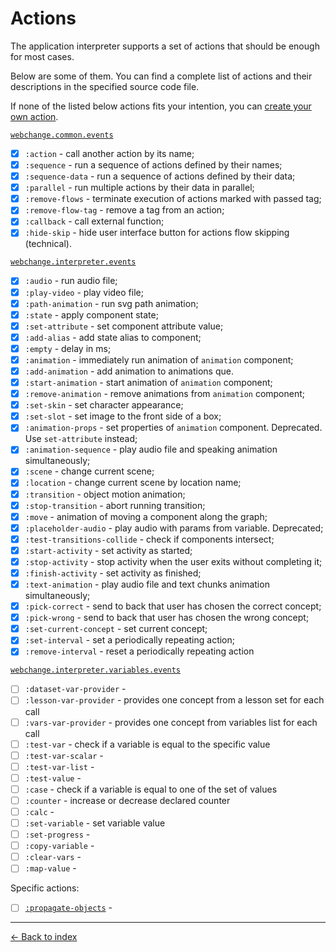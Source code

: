 # Actions

The application interpreter supports a set of actions that should be enough for most cases.

Below are some of them. You can find a complete list of actions and their descriptions in the specified source code file.

If none of the listed below actions fits your intention, you can [create your own action](create-action.md).

[`webchange.common.events`](/src/cljs/webchange/common/events.cljs)

- [x] `:action` - call another action by its name;
- [x] `:sequence` - run a sequence of actions defined by their names;
- [x] `:sequence-data` - run a sequence of actions defined by their data;
- [x] `:parallel` - run multiple actions by their data in parallel;
- [x] `:remove-flows` - terminate execution of actions marked with passed tag;
- [x] `:remove-flow-tag` - remove a tag from an action;
- [x] `:callback` - call external function;
- [x] `:hide-skip` - hide user interface button for actions flow skipping (technical).

[`webchange.interpreter.events`](/src/cljs/webchange/interpreter/events.cljs)
 
- [x] `:audio` - run audio file;
- [x] `:play-video` - play video file;
- [x] `:path-animation` - run svg path animation;
- [x] `:state` - apply component state;
- [x] `:set-attribute` - set component attribute value;
- [x] `:add-alias` - add state alias to component;
- [x] `:empty` - delay in ms;
- [x] `:animation` - immediately run animation of `animation` component;
- [x] `:add-animation` - add animation to animations que.
- [x] `:start-animation` - start animation of `animation` component;
- [x] `:remove-animation` - remove animations from `animation` component;
- [x] `:set-skin` - set character appearance;
- [x] `:set-slot` - set image to the front side of a box;
- [x] `:animation-props` - set properties of `animation` component. Deprecated. Use `set-attribute` instead;
- [x] `:animation-sequence` - play audio file and speaking animation simultaneously;
- [x] `:scene` - change current scene;
- [x] `:location` - change current scene by location name;
- [x] `:transition` - object motion animation;
- [x] `:stop-transition` - abort running transition;
- [x] `:move` - animation of moving a component along the graph;
- [x] `:placeholder-audio` - play audio with params from variable. Deprecated;
- [x] `:test-transitions-collide` - check if components intersect;
- [x] `:start-activity` - set activity as started;
- [x] `:stop-activity` - stop activity when the user exits without completing it;
- [x] `:finish-activity` - set activity as finished;
- [x] `:text-animation` - play audio file and text chunks animation simultaneously;
- [x] `:pick-correct` - send to back that user has chosen the correct concept;
- [x] `:pick-wrong` - send to back that user has chosen the wrong concept;
- [x] `:set-current-concept` - set current concept;
- [x] `:set-interval` - set a periodically repeating action;
- [x] `:remove-interval` - reset a periodically repeating action

[`webchange.interpreter.variables.events`](/src/cljs/webchange/interpreter/variables/events.cljs)

- [ ] `:dataset-var-provider` - 
- [ ] `:lesson-var-provider` - provides one concept from a lesson set for each call
- [ ] `:vars-var-provider` - provides one concept from variables list for each call
- [ ] `:test-var` - check if a variable is equal to the specific value
- [ ] `:test-var-scalar` - 
- [ ] `:test-var-list` - 
- [ ] `:test-value` - 
- [ ] `:case` - check if a variable is equal to one of the set of values
- [ ] `:counter` - increase or decrease declared counter
- [ ] `:calc` - 
- [ ] `:set-variable` - set variable value
- [ ] `:set-progress` - 
- [ ] `:copy-variable` - 
- [ ] `:clear-vars` - 
- [ ] `:map-value` - 

Specific actions:

- [ ] [`:propagate-objects`](/src/cljs/webchange/interpreter/renderer/scene/components/group/propagate.cljs) - 

---

[← Back to index](../../index.md)
